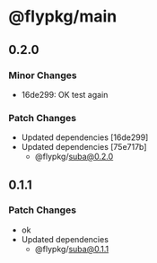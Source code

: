 # @flypkg/main

## 0.2.0

### Minor Changes

- 16de299: OK test again

### Patch Changes

- Updated dependencies [16de299]
- Updated dependencies [75e717b]
  - @flypkg/suba@0.2.0

## 0.1.1

### Patch Changes

- ok
- Updated dependencies
  - @flypkg/suba@0.1.1
